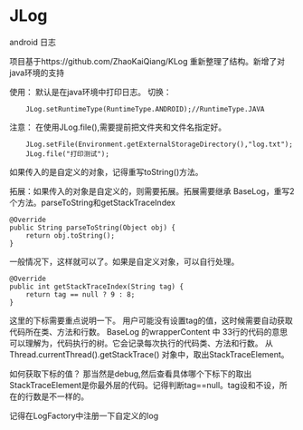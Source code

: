 # JLog
android 日志

项目基于https://github.com/ZhaoKaiQiang/KLog
重新整理了结构。新增了对java环境的支持

使用：
默认是在java环境中打印日志。
切换：   

        JLog.setRuntimeType(RuntimeType.ANDROID);//RuntimeType.JAVA


注意：
在使用JLog.file(),需要提前把文件夹和文件名指定好。
        
        JLog.setFile(Environment.getExternalStorageDirectory(),"log.txt");
        JLog.file("打印测试");

如果传入的是自定义的对象，记得重写toString()方法。

拓展：如果传入的对象是自定义的，则需要拓展。拓展需要继承 BaseLog，重写2个方法。parseToString和getStackTraceIndex


    @Override
    public String parseToString(Object obj) {
        return obj.toString();
    }
    
一般情况下，这样就可以了。如果是自定义对象，可以自行处理。
    
    @Override
    public int getStackTraceIndex(String tag) {
        return tag == null ? 9 : 8;
    }
    
这里的下标需要重点说明一下。 用户可能没有设置tag的值，这时候需要自动获取代码所在类、方法和行数。
BaseLog 的wrapperContent  中 33行的代码的意思可以理解为，代码执行的树。它会记录每次执行的代码类、方法和行数。
从Thread.currentThread().getStackTrace() 对象中，取出StackTraceElement。
    
如何获取下标的值？ 那当然是debug,然后查看具体哪个下标下的取出StackTraceElement是你最外层的代码。记得判断tag==null。tag设和不设，所在的行数是不一样的。


记得在LogFactory中注册一下自定义的log
    
    

